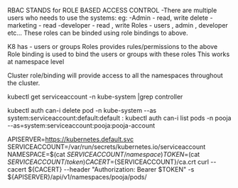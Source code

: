RBAC  STANDS for ROLE BASED ACCESS CONTROL
-There are multiple users who needs to use the systems:
eg:
-Admin - read, write delete 
-marketing - read 
-developer - read , write 
Roles - users ,  admin , developer etc…
These roles can be binded using role bindings to above.

K8 has - users or groups
Roles provides rules/permissions to the above
Role binding is used to bind the users or groups with these roles
This works at namespace level

Cluster role/binding will provide access to all the namespaces throughout the cluster.

kubectl get serviceaccount -n kube-system |grep controller

 kubectl auth can-i delete pod -n kube-system --as system:serviceaccount:default:default
: 
kubectl auth can-i list pods -n pooja --as=system:serviceaccount:pooja:pooja-account


APISERVER=https://kubernetes.default.svc
SERVICEACCOUNT=/var/run/secrets/kubernetes.io/serviceaccount
NAMESPACE=$(cat ${SERVICEACCOUNT}/namespace)
TOKEN=$(cat ${SERVICEACCOUNT}/token)
CACERT=${SERVICEACCOUNT}/ca.crt
curl --cacert ${CACERT} --header "Authorization: Bearer $TOKEN" -s ${APISERVER}/api/v1/namespaces/pooja/pods/ 
